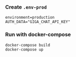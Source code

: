 ### Create `.env-prod`

```
environment=production
AUTH_DATA="GIGA_CHAT_API_KEY"
```

### Run with docker-compose

```
docker-compose build
docker-compose up
```